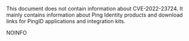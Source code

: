 This document does not contain information about CVE-2022-23724. It mainly contains information about Ping Identity products and download links for PingID applications and integration kits.

NOINFO
